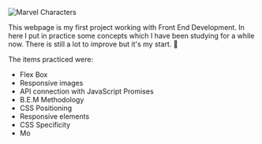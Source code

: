 ![Marvel Characters](https://i.imgur.com/PKxWKhe.png)

This webpage is my first project working with Front End Development. In here I put in practice some concepts which I have been studying for a while now. There is still a lot to improve but it's my start. :slightly_smiling_face:

The items practiced were:

 - Flex Box
 - Responsive images
 - API connection with JavaScript Promises
 - B.E.M Methodology
 - CSS Positioning
 - Responsive elements
 - CSS Specificity
 - Mo
<!--stackedit_data:
eyJoaXN0b3J5IjpbODQ0MTc3NzM4LC00ODUwMjc1NDUsLTk3OT
AzODY1MV19
-->